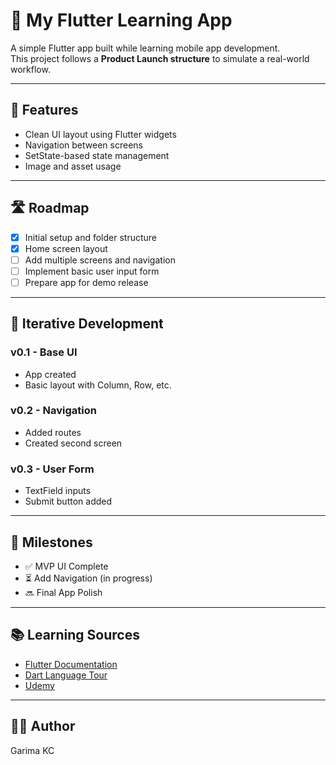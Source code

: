 
# 🚀 My Flutter Learning App

A simple Flutter app built while learning mobile app development.  
This project follows a **Product Launch structure** to simulate a real-world workflow.

---

## 📌 Features
- Clean UI layout using Flutter widgets
- Navigation between screens
- SetState-based state management
- Image and asset usage

---

## 🛣️ Roadmap
- [x] Initial setup and folder structure
- [x] Home screen layout
- [ ] Add multiple screens and navigation
- [ ] Implement basic user input form
- [ ] Prepare app for demo release

---

## 🔁 Iterative Development
### v0.1 - Base UI
- App created
- Basic layout with Column, Row, etc.

### v0.2 - Navigation
- Added routes
- Created second screen

### v0.3 - User Form
- TextField inputs
- Submit button added

---

## 📆 Milestones
- ✅ MVP UI Complete
- ⏳ Add Navigation (in progress)
- 🔜 Final App Polish

---

## 📚 Learning Sources
- [Flutter Documentation](https://flutter.dev/docs)
- [Dart Language Tour](https://dart.dev/guides/language)
- [Udemy](https://www.udemy.com/course/flutter-bootcamp-with-dart/?srsltid=AfmBOopf7GUq3aVuqOh70YREHRLYdm6STSdZz8sY3i7XJe0wo6wpybAQ&couponCode=MT300725G1)

---

## 🧑‍💻 Author
Garima KC
